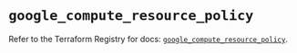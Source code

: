 # `google_compute_resource_policy`

Refer to the Terraform Registry for docs: [`google_compute_resource_policy`](https://registry.terraform.io/providers/hashicorp/google/6.14.1/docs/resources/compute_resource_policy).
